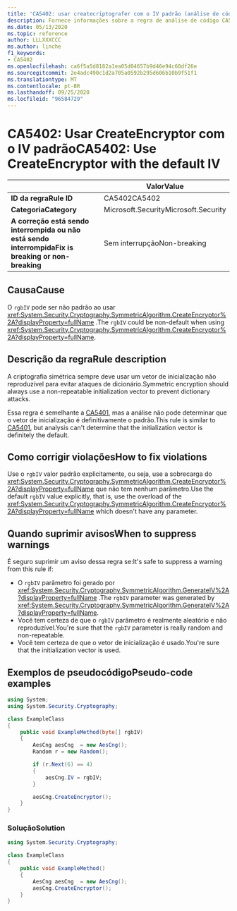 ```yaml
---
title: 'CA5402: usar createcriptografer com o IV padrão (análise de código)'
description: Fornece informações sobre a regra de análise de código CA5402, incluindo causas, como corrigir violações e quando suprimir.
ms.date: 05/13/2020
ms.topic: reference
author: LLLXXXCCC
ms.author: linche
f1_keywords:
- CA5402
ms.openlocfilehash: ca6f5a5d8182a1ea05d04657b9d46e94c60df26e
ms.sourcegitcommit: 2e4adc490c1d2a705a0592b295d606b10b9f51f1
ms.translationtype: MT
ms.contentlocale: pt-BR
ms.lasthandoff: 09/25/2020
ms.locfileid: "96584729"
---
```

# <a name="ca5402-use-createencryptor-with-the-default-iv"></a><span data-ttu-id="9df06-103">CA5402: Usar CreateEncryptor com o IV padrão</span><span class="sxs-lookup"><span data-stu-id="9df06-103">CA5402: Use CreateEncryptor with the default IV</span></span>

| | <span data-ttu-id="9df06-104">Valor</span><span class="sxs-lookup"><span data-stu-id="9df06-104">Value</span></span> |
|-|-|
| <span data-ttu-id="9df06-105">**ID da regra**</span><span class="sxs-lookup"><span data-stu-id="9df06-105">**Rule ID**</span></span> |<span data-ttu-id="9df06-106">CA5402</span><span class="sxs-lookup"><span data-stu-id="9df06-106">CA5402</span></span>|
| <span data-ttu-id="9df06-107">**Categoria**</span><span class="sxs-lookup"><span data-stu-id="9df06-107">**Category**</span></span> |<span data-ttu-id="9df06-108">Microsoft.Security</span><span class="sxs-lookup"><span data-stu-id="9df06-108">Microsoft.Security</span></span>|
| <span data-ttu-id="9df06-109">**A correção está sendo interrompida ou não está sendo interrompida**</span><span class="sxs-lookup"><span data-stu-id="9df06-109">**Fix is breaking or non-breaking**</span></span> |<span data-ttu-id="9df06-110">Sem interrupção</span><span class="sxs-lookup"><span data-stu-id="9df06-110">Non-breaking</span></span>|

## <a name="cause"></a><span data-ttu-id="9df06-111">Causa</span><span class="sxs-lookup"><span data-stu-id="9df06-111">Cause</span></span>

<span data-ttu-id="9df06-112">O `rgbIV` pode ser não padrão ao usar <xref:System.Security.Cryptography.SymmetricAlgorithm.CreateEncryptor%2A?displayProperty=fullName> .</span><span class="sxs-lookup"><span data-stu-id="9df06-112">The `rgbIV` could be non-default when using <xref:System.Security.Cryptography.SymmetricAlgorithm.CreateEncryptor%2A?displayProperty=fullName>.</span></span>

## <a name="rule-description"></a><span data-ttu-id="9df06-113">Descrição da regra</span><span class="sxs-lookup"><span data-stu-id="9df06-113">Rule description</span></span>

<span data-ttu-id="9df06-114">A criptografia simétrica sempre deve usar um vetor de inicialização não reproduzível para evitar ataques de dicionário.</span><span class="sxs-lookup"><span data-stu-id="9df06-114">Symmetric encryption should always use a non-repeatable initialization vector to prevent dictionary attacks.</span></span>

<span data-ttu-id="9df06-115">Essa regra é semelhante a [CA5401](ca5401.md), mas a análise não pode determinar que o vetor de inicialização é definitivamente o padrão.</span><span class="sxs-lookup"><span data-stu-id="9df06-115">This rule is similar to [CA5401](ca5401.md), but analysis can't determine that the initialization vector is definitely the default.</span></span>

## <a name="how-to-fix-violations"></a><span data-ttu-id="9df06-116">Como corrigir violações</span><span class="sxs-lookup"><span data-stu-id="9df06-116">How to fix violations</span></span>

<span data-ttu-id="9df06-117">Use o `rgbIV` valor padrão explicitamente, ou seja, use a sobrecarga do <xref:System.Security.Cryptography.SymmetricAlgorithm.CreateEncryptor%2A?displayProperty=fullName> que não tem nenhum parâmetro.</span><span class="sxs-lookup"><span data-stu-id="9df06-117">Use the default `rgbIV` value explicitly, that is, use the overload of the <xref:System.Security.Cryptography.SymmetricAlgorithm.CreateEncryptor%2A?displayProperty=fullName> which doesn't have any parameter.</span></span>

## <a name="when-to-suppress-warnings"></a><span data-ttu-id="9df06-118">Quando suprimir avisos</span><span class="sxs-lookup"><span data-stu-id="9df06-118">When to suppress warnings</span></span>

<span data-ttu-id="9df06-119">É seguro suprimir um aviso dessa regra se:</span><span class="sxs-lookup"><span data-stu-id="9df06-119">It's safe to suppress a warning from this rule if:</span></span>

- <span data-ttu-id="9df06-120">O `rgbIV` parâmetro foi gerado por <xref:System.Security.Cryptography.SymmetricAlgorithm.GenerateIV%2A?displayProperty=fullName> .</span><span class="sxs-lookup"><span data-stu-id="9df06-120">The `rgbIV` parameter was generated by <xref:System.Security.Cryptography.SymmetricAlgorithm.GenerateIV%2A?displayProperty=fullName>.</span></span>
- <span data-ttu-id="9df06-121">Você tem certeza de que o `rgbIV` parâmetro é realmente aleatório e não reproduzível.</span><span class="sxs-lookup"><span data-stu-id="9df06-121">You're sure that the `rgbIV` parameter is really random and non-repeatable.</span></span>
- <span data-ttu-id="9df06-122">Você tem certeza de que o vetor de inicialização é usado.</span><span class="sxs-lookup"><span data-stu-id="9df06-122">You're sure that the initialization vector is used.</span></span>

## <a name="pseudo-code-examples"></a><span data-ttu-id="9df06-123">Exemplos de pseudocódigo</span><span class="sxs-lookup"><span data-stu-id="9df06-123">Pseudo-code examples</span></span>

```csharp
using System;
using System.Security.Cryptography;

class ExampleClass
{
    public void ExampleMethod(byte[] rgbIV)
    {
        AesCng aesCng  = new AesCng();
        Random r = new Random();

        if (r.Next(6) == 4)
        {
            aesCng.IV = rgbIV;
        }

        aesCng.CreateEncryptor();
    }
}
```

### <a name="solution"></a><span data-ttu-id="9df06-124">Solução</span><span class="sxs-lookup"><span data-stu-id="9df06-124">Solution</span></span>

```csharp
using System.Security.Cryptography;

class ExampleClass
{
    public void ExampleMethod()
    {
        AesCng aesCng  = new AesCng();
        aesCng.CreateEncryptor();
    }
}
```
